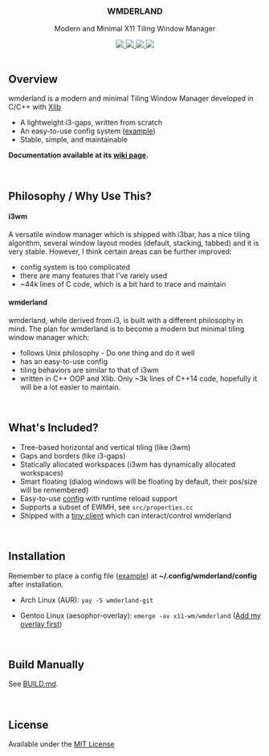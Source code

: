 <div align="center">

<h3>WMDERLAND</h3>
<p>Modern and Minimal X11 Tiling Window Manager</p>

<a href="http://hits.dwyl.io/aesophor/Wmderland">
  <img src="http://hits.dwyl.io/aesophor/Wmderland.svg">
</a>
<a href="https://github.com/aesophor/wmderland/blob/master/LICENSE">
  <img src="https://img.shields.io/badge/license-MIT-brightgreen.svg">
 </a>
<a href="https://travis-ci.org/aesophor/wmderland">
  <img src="https://travis-ci.org/aesophor/wmderland.svg?branch=master">
</a>

<img src="https://github.com/aesophor/wmderland/raw/master/.meta/tiling.png">
</div>

<br>

## Overview
wmderland is a modern and minimal Tiling Window Manager developed in C/C++ with [Xlib](https://en.wikipedia.org/wiki/Xlib)

* A lightweight i3-gaps, written from scratch
* An easy-to-use config system ([example](https://github.com/aesophor/wmderland/blob/master/example/config))
* Stable, simple, and maintainable

**Documentation available at its [wiki page](https://github.com/aesophor/wmderland/wiki).**

<br>

## Philosophy / Why Use This?
#### i3wm
A versatile window manager which is shipped with i3bar, has a nice tiling algorithm, several window layout modes (default, stacking, tabbed) and it is very stable. However, I think certain areas can be further improved:
* config system is too complicated
* there are many features that I've rarely used
* ~44k lines of C code, which is a bit hard to trace and maintain

#### wmderland
wmderland, while derived from i3, is built with a different philosophy in mind. The plan for wmderland is to become a modern but minimal tiling window manager which:
* follows Unix philosophy - Do one thing and do it well
* has an easy-to-use config
* tiling behaviors are similar to that of i3wm
* written in C++ OOP and Xlib. Only ~3k lines of C++14 code, hopefully it will be a lot easier to maintain.

<br>

## What's Included?
* Tree-based horizontal and vertical tiling (like i3wm)
* Gaps and borders (like i3-gaps)
* Statically allocated workspaces (i3wm has dynamically allocated workspaces)
* Smart floating (dialog windows will be floating by default, their pos/size will be remembered)
* Easy-to-use [config](https://github.com/aesophor/wmderland/blob/master/example/config) with runtime reload support
* Supports a subset of EWMH, see `src/properties.cc`
* Shipped with a [tiny client](https://github.com/aesophor/wmderland/tree/master/ipc-client) which can interact/control wmderland

<br>

## Installation
Remember to place a config file ([example](https://github.com/aesophor/wmderland/blob/master/example/config)) at **~/.config/wmderland/config** after installation.

* Arch Linux (AUR): `yay -S wmderland-git`

* Gentoo Linux (aesophor-overlay): `emerge -av x11-wm/wmderland` ([Add my overlay first](https://github.com/aesophor/aesophor-overlay))

<br>

## Build Manually
See [BUILD.md](https://github.com/aesophor/wmderland/blob/master/BUILD.md).

<br>

## License
Available under the [MIT License](https://github.com/aesophor/wmderland/blob/master/LICENSE)
